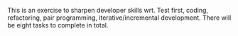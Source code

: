 This is an exercise to sharpen developer skills wrt.
Test first, coding, refactoring, pair programming, iterative/incremental development.
There will be eight tasks to complete in total.
